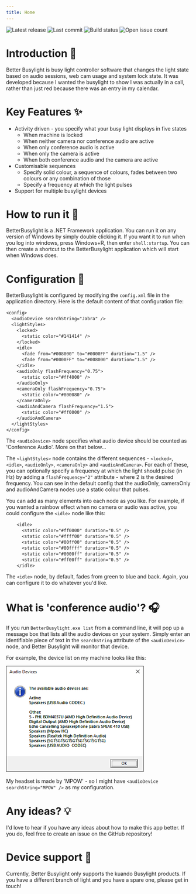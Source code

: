 ```yaml
---
title: Home
---
```

![Latest release](https://img.shields.io/github/v/release/mattwhitfield/BetterBusylight?color=00A000) ![Last commit](https://img.shields.io/github/last-commit/mattwhitfield/BetterBusylight?color=00A000) ![Build status](https://img.shields.io/github/workflow/status/mattwhitfield/BetterBusylight/BetterBusylight%20build) ![Open issue count](https://img.shields.io/github/issues/mattwhitfield/BetterBusylight)

# Introduction 👀

Better Busylight is busy light controller software that changes the light state based on audio sessions, web cam usage and system lock state. It was developed because I wanted the busylight to show I was actually in a call, rather than just red because there was an entry in my calendar.

# Key Features ✨

* Activity driven - you specify what your busy light displays in five states
  * When machine is locked
  * When neither camera nor conference audio are active
  * When only conference audio is active
  * When only the camera is active
  * When both conference audio and the camera are active
* Customisable sequences
  * Specify solid colour, a sequence of colours, fades between two colours or any combination of those
  * Specify a frequency at which the light pulses
* Support for multiple busylight devices

# How to run it 🚀

BetterBusylight is a .NET Framework application. You can run it on any version of Windows by simply double clicking it. If you want it to run when you log into windows, press Windows+R, then enter `shell:startup`. You can then create a shortcut to the BetterBusylight application which will start when Windows does.

# Configuration 🔧

BetterBusylight is configured by modifying the `config.xml` file in the application directory. Here is the default content of that configuration file:

```
<config>
  <audioDevice searchString="Jabra" />
  <lightStyles>
    <locked>
	  <static color="#141414" />
	</locked>
    <idle>
	  <fade from="#008000" to="#0000FF" duration="1.5" />
	  <fade from="#0000FF" to="#008000" duration="1.5" />
	</idle>
    <audioOnly flashFrequency="0.75">
	  <static color="#ff4000" />
	</audioOnly>
    <cameraOnly flashFrequency="0.75">
	  <static color="#800080" />
	</cameraOnly>
    <audioAndCamera flashFrequency="1.5">
	  <static color="#ff0000" />
	</audioAndCamera>
  </lightStyles>
</config>
```

The `<audioDevice>` node specifies what audio device should be counted as 'Conference Audio'. More on that below...

The `<lightStyles>` node contains the different sequences - `<locked>`, `<idle>`, `<audioOnly>`, `<cameraOnly>` and `<audioAndCamera>`. For each of these, you can optionally specify a frequency at which the light should pulse (in Hz) by adding a `flashFrequency="2"` attribute - where 2 is the desired frequency. You can see in the default config that the audioOnly, cameraOnly and audioAndCamera nodes use a static colour that pulses.

You can add as many elements into each node as you like. For example, if you wanted a rainbow effect when no camera or audio was active, you could configure the `<idle>` node like this:

```
    <idle>
	  <static color="#ff0000" duration="0.5" />
	  <static color="#ffff00" duration="0.5" />
	  <static color="#00ff00" duration="0.5" />
	  <static color="#00ffff" duration="0.5" />
	  <static color="#0000ff" duration="0.5" />
	  <static color="#ff00ff" duration="0.5" />
	</idle>
```

The `<idle>` node, by default, fades from green to blue and back. Again, you can configure it to do whatever you'd like.

# What is 'conference audio'? 🎧

 If you run `BetterBusylight.exe list` from a command line, it will pop up a message box that lists all the audio devices on your system. Simply enter an identifiable piece of text in the `searchString` attribute of the `<audioDevice>` node, and Better Busylight will monitor that device.
 
 For example, the device list on my machine looks like this:
 
![Message box](assets/deviceList.png)

My headset is made by 'MPOW' - so I might have `<audioDevice searchString="MPOW" />` as my configuration.

# Any ideas? 💡

I'd love to hear if you have any ideas about how to make this app better. If you do, feel free to create an issue on the GitHub repository!

# Device support 🚨

Currently, Better Busylight only supports the kuando Busylight products. If you have a different branch of light and you have a spare one, please get in touch!

